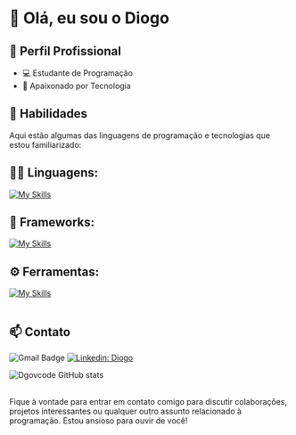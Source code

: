 # 👋 Olá, eu sou o Diogo

## 💼 Perfil Profissional

- 💻 Estudante de Programação
- 🌱 Apaixonado por Tecnologia

## 🚀 Habilidades

Aqui estão algumas das linguagens de programação e tecnologias que estou familiarizado:

## 👨‍💻 Linguagens: 
[![My Skills](https://skillicons.dev/icons?i=js,html,css,ux)](https://skillicons.dev)

## 🧰 Frameworks: 
[![My Skills](https://skillicons.dev/icons?i=react,nodejs)](https://skillicons.dev)
## ⚙️ Ferramentas:
[![My Skills](https://skillicons.dev/icons?i=git,github,vscode)](https://skillicons.dev)<br><br>

## 📫 Contato

![Gmail Badge](https://img.shields.io/badge/-dgovops@gmail.com-006bed?style=flat-square&logo=Gmail&logoColor=white&link=mailto:dgovops@gmail.com)
[![Linkedin: Diogo](https://img.shields.io/badge/-dgovcode-blue?style=flat-square&logo=Linkedin&logoColor=white&link=https://www.linkedin.com/in/dgovcode/)](https://www.linkedin.com/in/dgovcode/)

![Dgovcode GitHub stats](https://github-readme-stats.vercel.app/api?username=DgovCode&show_icons=true&theme=dark) <br><br>

Fique à vontade para entrar em contato comigo para discutir colaborações, projetos interessantes ou qualquer outro assunto relacionado à programação. Estou ansioso para ouvir de você! 
